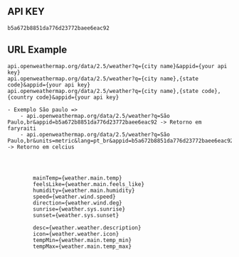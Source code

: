 ## API KEY

    b5a672b8851da776d23772baee6eac92

## URL Example

    api.openweathermap.org/data/2.5/weather?q={city name}&appid={your api key}
    api.openweathermap.org/data/2.5/weather?q={city name},{state code}&appid={your api key}
    api.openweathermap.org/data/2.5/weather?q={city name},{state code},{country code}&appid={your api key}

    - Exemplo São paulo => 
        - api.openweathermap.org/data/2.5/weather?q=São Paulo,br&appid=b5a672b8851da776d23772baee6eac92 -> Retorno em faryraiti 
        - api.openweathermap.org/data/2.5/weather?q=São Paulo,br&units=metric&lang=pt_br&appid=b5a672b8851da776d23772baee6eac92  -> Retorno em celcius




            mainTemp={weather.main.temp}
            feelsLike={weather.main.feels_like}
            humidity={weather.main.humidity}
            speed={weather.wind.speed}
            direction={weather.wind.deg}
            sunrise={weather.sys.sunrise}
            sunset={weather.sys.sunset}

            desc={weather.weather.description}
            icon={weather.weather.icon}
            tempMin={weather.main.temp_min}
            tempMax={weather.main.temp_max}
            